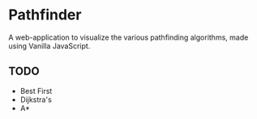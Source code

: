 # Pathfinder
A web-application to visualize the various pathfinding algorithms, made using Vanilla JavaScript.

TODO
----
- Best First
- Dijkstra's
- A*
